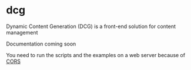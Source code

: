 # dcg
Dynamic Content Generation (DCG) is a front-end solution for content management

Documentation coming soon

You need to run the scripts and the examples on a web server because of [CORS](https://developer.mozilla.org/en-US/docs/Web/HTTP/CORS)
